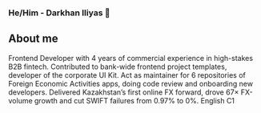 ### He/Him - Darkhan Iliyas 👋

## About me
Frontend Developer with 4 years of commercial experience in high-stakes B2B fintech. Contributed to bank-wide frontend
project templates, developer of the corporate UI Kit. Act as maintainer for 6 repositories of Foreign Economic Activities
apps, doing code review and onboarding new developers. Delivered Kazakhstan’s first online FX forward, drove 67×
FX-volume growth and cut SWIFT failures from 0.97% to 0%. English C1

<!--
**drakeaifoce/drakeaifoce** is a ✨ _special_ ✨ repository because its `README.md` (this file) appears on your GitHub profile.

Here are some ideas to get you started:

- 🔭 I’m currently working on ...
- 🌱 I’m currently learning ...
- 👯 I’m looking to collaborate on ...
- 🤔 I’m looking for help with ...
- 💬 Ask me about ...
- 📫 How to reach me: ...
- 😄 Pronouns: ...
- ⚡ Fun fact: ...
-->
